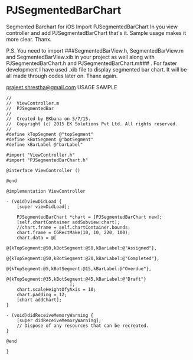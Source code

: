 # PJSegmentedBarChart
Segmented Barchart for iOS
Import PJSegmentedBarChart In you view controller  and add PJSegmentedBarChart that's it. Sample usage makes it more clear. Thanx. 

P.S. You need to import ###SegmentedBarView.h, SegmentedBarView.m and SegmentedBarView.xib in your project as well along with PJSegmentedBarChart.h and PJSegmentedBarChart.m### . For faster development I have used .xib file to display segmented bar chart. It will be all made through codes later on. Thanx again. 

prajeet.shrestha@gmail.com
USAGE SAMPLE
```
//
//  ViewController.m
//  PJSegmentedBar
//
//  Created by EKbana on 5/7/15.
//  Copyright (c) 2015 EK Solutions Pvt Ltd. All rights reserved.
//
#define kTopSegment @"topSegment"
#define kBotSegment @"botSegment"
#define kBarLabel @"barLabel"

#import "ViewController.h"
#import "PJSegmentedBarChart.h"

@interface ViewController ()

@end

@implementation ViewController

- (void)viewDidLoad {
    [super viewDidLoad];
    
    PJSegmentedBarChart *chart = [PJSegmentedBarChart new];
    [self.chartContainer addSubview:chart];
    //chart.frame = self.chartContainer.bounds;
    chart.frame = CGRectMake(10, 10, 220, 100);
    chart.data = @[
                   @{kTopSegment:@50,kBotSegment:@50,kBarLabel:@"Assigned"},
                   @{kTopSegment:@50,kBotSegment:@20,kBarLabel:@"Completed"},
                   @{kTopSegment:@5,kBotSegment:@15,kBarLabel:@"Overdue"},
                   @{kTopSegment:@35,kBotSegment:@45,kBarLabel:@"Draft"}
                        ];
    chart.scaleHeightOfyAxis = 10;
    chart.padding = 12;
    [chart addChart];
}

- (void)didReceiveMemoryWarning {
    [super didReceiveMemoryWarning];
    // Dispose of any resources that can be recreated.
}

@end

}
```
